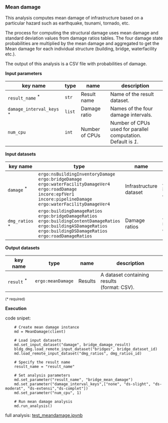 ### Mean damage

This analysis computes mean damage of infrastructure based on a particular hazard such as earthquake, tsunami, tornado, etc.

The process for computing the structural damage uses mean damage and standard deviation values from damage ratios tables. 
The four damage state probabilities are multiplied by the mean damage and aggregated to get the Mean damage for 
each individual structure (building, bridge, waterfacility etc.). 

The output of this analysis is a CSV file with probabilities of damage.

**Input parameters**

key name | type | name | description
--- | --- | --- | ---
`result_name` <sup>*</sup> | `str` | Result name | Name of the result dataset.
`damage_interval_keys` <sup>*</sup> | `list` | Damage ratio | Names of the four damage intervals.
`num_cpu` | `int` | Number of CPUs | Number of CPUs used for parallel computation. <br>Default is *1*.

**Input datasets**

key name | type | name | description
--- | --- | --- | ---
`damage` <sup>*</sup> | `ergo:nsBuildingInventoryDamage`<br>`ergo:bridgeDamage`<br>`ergo:waterFacilityDamageVer4`<br>`ergo:roadDamage`<br>`incore:epfVer1`<br>`incore:pipelineDamage`<br>`ergo:waterFacilityDamageVer4`| Infrastructure dataset |  An infrastructure dataset.
`dmg_ratios` <sup>*</sup> | `ergo:buildingDamageRatios`<br>`ergo:bridgeDamageRatios`<br>`ergo:buildingContentDamageRatios`<br>`ergo:buildingASDamageRatios`<br>`ergo:buildingDSDamageRatios`<br>`ergo:roadDamageRatios` | Damage ratios |  A damage ratios dataset.
                             
**Output datasets**

key name | type | name | description
--- | --- | --- | ---
`result` <sup>*</sup> | `ergo:meanDamage` | Results | A dataset containing results <br>(format: CSV).

<small>(* required)</small>

**Execution**

code snipet:

```
    # Create mean damage instance
    md = MeanDamage(client)

    # Load input datasets
    md.set_input_dataset("damage", bridge_damage_result)
    bldg_dmg.load_remote_input_dataset("bridges", bridge_dataset_id)
    md.load_remote_input_dataset("dmg_ratios", dmg_ratios_id)

    # Specify the result name
    result_name = "result_name"

    # Set analysis parameters
    md.set_parameter("result_name", "bridge_mean_damage")
    md.set_parameter("damage_interval_keys",["none", "ds-slight", "ds-moderat", "ds-extensi","ds-complet"])
    md.set_parameter("num_cpu", 1)

    # Run mean damage analysis
    md.run_analysis()
```

full analysis: [test_meandamage.ipynb](https://github.com/IN-CORE/incore-docs/blob/master/notebooks/test_mean_damage.ipynb)